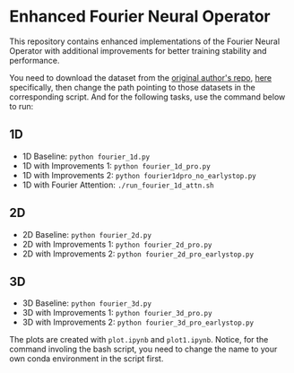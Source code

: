 # Enhanced Fourier Neural Operator

This repository contains enhanced implementations of the Fourier Neural Operator with additional improvements for better training stability and performance. 

You need to download the dataset from the [original author's repo](https://github.com/wesley-stone/fourier_neural_operator/tree/master), [here](https://drive.google.com/drive/folders/1UnbQh2WWc6knEHbLn-ZaXrKUZhp7pjt-) specifically, then change the path pointing to those datasets in the corresponding script. And for the following tasks, use the command below to run: 

## 1D
- 1D Baseline: `python fourier_1d.py`
- 1D with Improvements 1: `python fourier_1d_pro.py`
- 1D with Improvements 2: `python fourier1dpro_no_earlystop.py`
- 1D with Fourier Attention: `./run_fourier_1d_attn.sh`

## 2D
- 2D Baseline: `python fourier_2d.py`
- 2D with Improvements 1: `python fourier_2d_pro.py`
- 2D with Improvements 2: `python fourier_2d_pro_earlystop.py`

## 3D
- 3D Baseline: `python fourier_3d.py`
- 3D with Improvements 1: `python fourier_3d_pro.py`
- 3D with Improvements 2: `python fourier_3d_pro_earlystop.py`

The plots are created with `plot.ipynb` and `plot1.ipynb`. 
Notice, for the command involing the bash script, you need to change the name to your own conda environment in the script first. 
